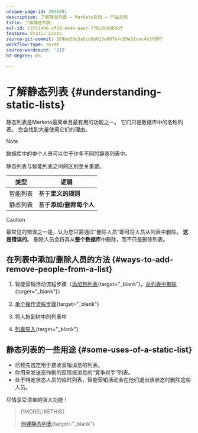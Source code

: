 ```yaml
---
unique-page-id: 2949891
description: 了解静态列表 — Marketo文档 — 产品文档
title: 了解静态列表
exl-id: c37c1496-cf19-4e44-aaec-77b10669b9bf
feature: Static Lists
source-git-commit: 208ba59e3a5cb8e613e887b4c89e51cec4b3f897
workflow-type: tm+mt
source-wordcount: '215'
ht-degree: 0%

---
```


# 了解静态列表 {#understanding-static-lists}

静态列表是Marketo最简单且最有用的功能之一。 它们只是数据库中的名称列表。 您会找到大量使用它们的理由。

>[!NOTE]
>
>数据库中的单个人员可以位于许多不同的静态列表中。

静态列表与智能列表之间的区别至关重要。

| 类型 | 逻辑 |
|---|---|
| 智能列表 | 基于&#x200B;**定义的规则** |
| 静态列表 | 基于&#x200B;**添加/删除每个人** |

>[!CAUTION]
>
>最常见的错误之一是，认为您只需通过“删除人员”即可将人员从列表中删除。 **这是错误的**。 删除人员会将其从&#x200B;**整个数据库**&#x200B;中删除，而不只是删除列表。

## 在列表中添加/删除人员的方法 {#ways-to-add-remove-people-from-a-list}

1. 智能营销活动流程步骤（[添加到列表](/help/marketo/product-docs/core-marketo-concepts/smart-campaigns/flow-actions/add-to-list.md){target="_blank"}，[从列表中删除](/help/marketo/product-docs/core-marketo-concepts/smart-campaigns/flow-actions/remove-from-list.md){target="_blank"}）

1. [单个操作流程步骤](/help/marketo/product-docs/core-marketo-concepts/smart-lists-and-static-lists/using-smart-lists/run-a-single-flow-step-from-a-smart-list.md){target="_blank"}
1. 将人拖到树中的列表中
1. [列表导入](/help/marketo/getting-started/quick-wins/import-a-list-of-people.md){target="_blank"}

## 静态列表的一些用途 {#some-uses-of-a-static-list}

* 已预先选定用于接收营销消息的列表。
* 你用来发送恶作剧的反情报消息的“竞争对手”列表。
* 处于特定状态人员的临时列表，智能营销活动会在他们退出该状态时删除这些人员。

尽情享受清单的强大功能！

>[!MORELIKETHIS]
>
>[创建静态列表](/help/marketo/product-docs/core-marketo-concepts/smart-lists-and-static-lists/static-lists/create-a-static-list.md){target="_blank"}
